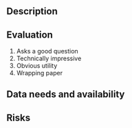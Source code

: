 # 

## Description




## Evaluation

1. Asks a good question
2. Technically impressive
3. Obvious utility
4. Wrapping paper


## Data needs and availability



## Risks

